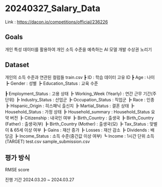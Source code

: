 # 20240327_Salary_Data

Link : https://dacon.io/competitions/official/236226

## Goals
개인 특성 데이터를 활용하여 개인 소득 수준을 예측하는 AI 모델 개발
수상권 노리기

## Dataset
개인의 소득 수준과 연관된 컬럼들
train.csv
┣ ID : 학습 데이터 고유 ID
┣ Age : 나이
┣ Gender : 성별
┣ Education_Status : 교육 수준

┣ Employment_Status : 고용 상태
┣ Working_Week (Yearly) : 연간 근무 기간(주단위)
┣ Industry_Status : 산업군
┣ Occupation_Status : 직업군
┣ Race : 인종
┣ Hispanic_Origin : 히스패닉 출신지
┣ Martial_Status : 결혼 상태
┣ Household_Status : 가정 상태
┣ Household_summary : Household_Status 요약 버전
┣ Citizenship : 내국인 여부
┣ Birth_Country : 출생국
┣ Birth_Country (Father) : 출생국(부)
┣ Birth_Country (Mother) : 출생국(모)
┣ Tax_Status : 맞벌이 & 65세 이상 여부
┣ Gains : 재산 증가
┣ Losses : 재산 감소
┣ Dividends : 배당금
┣ Income_Status : 소득 수준(중간값 이상 여부)
┗ Income : 1시간 단위 소득(TARGET)
test.csv
sample_submission.csv

## 평가 방식
RMSE score

진행 기간
2024.03.20 ~ 2024.03.27

